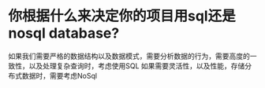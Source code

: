 # 你根据什么来决定你的项目用sql还是nosql database?

如果我们需要严格的数据结构以及数据模式，需要分析数据的行为，需要高度的一致性，以及处理复杂查询时，考虑使用SQL
如果需要灵活性，以及性能，存储分布式数据时，需要考虑NoSql

